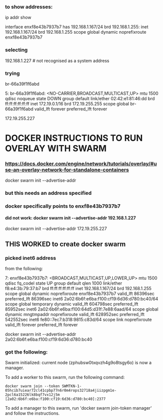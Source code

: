 

### to show addresses:
ip addr show

interface enxf8e43b7937b7 has
192.168.1.167/24 brd 192.168.1.255:
    inet 192.168.1.167/24 brd 192.168.1.255 scope global dynamic noprefixroute enxf8e43b7937b7

### selecting
192.168.1.227 # not recognised as a system address

### trying
br-66a39f1f6abd

5: br-66a39f1f6abd: <NO-CARRIER,BROADCAST,MULTICAST,UP> mtu 1500 qdisc noqueue state DOWN group default
    link/ether 02:42:e1:81:46:dd brd ff:ff:ff:ff:ff:ff
    inet 172.19.0.1/16 brd 172.19.255.255 scope global br-66a39f1f6abd
       valid_lft forever preferred_lft forever

172.19.255.227

# DOCKER INSTRUCTIONS TO RUN OVERLAY WITH SWARM
### https://docs.docker.com/engine/network/tutorials/overlay/#use-an-overlay-network-for-standalone-containers

docker swarm init --advertise-addr
### but this needs an address specified
### docker specifically points to enxf8e43b7937b7
#### did not work: docker swarm init --advertise-addr 192.168.1.227


docker swarm init --advertise-addr 172.19.255.227
<!-- Error response from daemon: must specify a listening address because the address to advertise is not recognized as a system address, and a system's IP address to use could not be uniquely identified -->


## THIS WORKED to create docker swarm
### picked inet6 address
from the following:

7: enxf8e43b7937b7: <BROADCAST,MULTICAST,UP,LOWER_UP> mtu 1500 qdisc fq_codel state UP group default qlen 1000
    link/ether f8:e4:3b:79:37:b7 brd ff:ff:ff:ff:ff:ff
    inet 192.168.1.167/24 brd 192.168.1.255 scope global dynamic noprefixroute enxf8e43b7937b7
       valid_lft 86396sec preferred_lft 86396sec
    inet6 2a02:6b6f:e6ba:f100:cf19:6d36:d780:bc40/64 scope global temporary dynamic
       valid_lft 604798sec preferred_lft 85952sec
    inet6 2a02:6b6f:e6ba:f100:64d5:d31f:7e88:6aad/64 scope global dynamic mngtmpaddr noprefixroute
       valid_lft 628952sec preferred_lft 542552sec
    inet6 fe80::7ec7:b318:9815:c83d/64 scope link noprefixroute
       valid_lft forever preferred_lft forever

docker swarm init --advertise-addr 2a02:6b6f:e6ba:f100:cf19:6d36:d780:bc40

### got the following:
Swarm initialized: current node (zphubsw0txqvzh4g9o8tsgy6o) is now a manager.

To add a worker to this swarm, run the following command:

    docker swarm join --token SWMTKN-1-05hcib7uiear72cl41cpbp77n6r0m4rops32718a4jiizpgm1e-2pcl6a15226lk8bqf7vx12j5m [2a02:6b6f:e6ba:f100:cf19:6d36:d780:bc40]:2377

To add a manager to this swarm, run 'docker swarm join-token manager' and follow the instructions.
